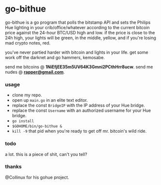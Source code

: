 # go-bithue
go-bithue is a go program that polls the bitstamp API and sets the Philips Hue lighting in your crib/office/whatever according to the current bitcoin price against the 24-hour BTC/USD high and low.  if the price is close to the 24h high, your lights will be green, in the middle, yellow, and if you're losing mad crypto notes, red.

you've never partied harder with bitcoin and lights in your life.  get some work off the darknet and go hammers, kemosabe.

send me bitcoins @ **1NiEfjEE35m5UV64K3Gmni2PCthHrr8ucw**.
send me nudes @ **rapper@gmail.com**.

### usage
- clone my repo.
- open up `main.go` in an elite text editor.
- replace the const `BridgeIP` with the IP address of your Hue bridge.
- replace the const `Username` with an authorized username for your Hue bridge.
- `go install`
- `$GOHOME/bin/go-bithue &`
- `kill -9` that pid when you're ready to get off mr. bitcoin's wild ride.

### todo
a lot.  this is a piece of shit, can't you tell?

### thanks
@Collinux for his gohue project.
